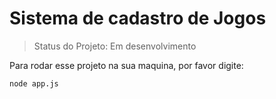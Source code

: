 <h1>Sistema de cadastro de Jogos</h1>

> Status do Projeto: Em desenvolvimento

Para rodar esse projeto na sua maquina, por favor digite:
```
node app.js
```
